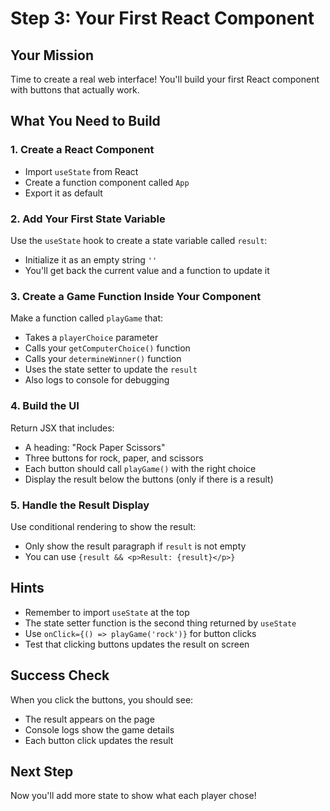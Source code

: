 # Step 3: Your First React Component

## Your Mission
Time to create a real web interface! You'll build your first React component with buttons that actually work.

## What You Need to Build

### 1. Create a React Component
- Import `useState` from React
- Create a function component called `App`
- Export it as default

### 2. Add Your First State Variable
Use the `useState` hook to create a state variable called `result`:
- Initialize it as an empty string `''`
- You'll get back the current value and a function to update it

### 3. Create a Game Function Inside Your Component
Make a function called `playGame` that:
- Takes a `playerChoice` parameter
- Calls your `getComputerChoice()` function
- Calls your `determineWinner()` function
- Uses the state setter to update the `result`
- Also logs to console for debugging

### 4. Build the UI
Return JSX that includes:
- A heading: "Rock Paper Scissors"
- Three buttons for rock, paper, and scissors
- Each button should call `playGame()` with the right choice
- Display the result below the buttons (only if there is a result)

### 5. Handle the Result Display
Use conditional rendering to show the result:
- Only show the result paragraph if `result` is not empty
- You can use `{result && <p>Result: {result}</p>}`

## Hints
- Remember to import `useState` at the top
- The state setter function is the second thing returned by `useState`
- Use `onClick={() => playGame('rock')}` for button clicks
- Test that clicking buttons updates the result on screen

## Success Check
When you click the buttons, you should see:
- The result appears on the page
- Console logs show the game details
- Each button click updates the result

## Next Step
Now you'll add more state to show what each player chose! 